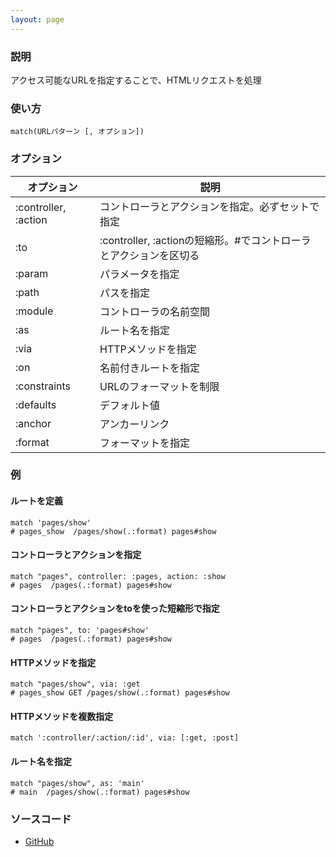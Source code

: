 ```yaml
---
layout: page
---
```

### 説明
アクセス可能なURLを指定することで、HTMLリクエストを処理

### 使い方
    match(URLパターン [, オプション])

### オプション

オプション                | 説明
---------------------|---------------------------------------------
:controller, :action | コントローラとアクションを指定。必ずセットで指定
:to                  | :controller, :actionの短縮形。\#でコントローラとアクションを区切る
:param               | パラメータを指定
:path                | パスを指定
:module              | コントローラの名前空間
:as                  | ルート名を指定
:via                 | HTTPメソッドを指定
:on                  | 名前付きルートを指定
:constraints         | URLのフォーマットを制限
:defaults            | デフォルト値
:anchor              | アンカーリンク
:format              | フォーマットを指定

### 例
#### ルートを定義
    match 'pages/show'
    # pages_show  /pages/show(.:format) pages#show

#### コントローラとアクションを指定
    match "pages", controller: :pages, action: :show
    # pages  /pages(.:format) pages#show

#### コントローラとアクションをtoを使った短縮形で指定
    match "pages", to: 'pages#show'
    # pages  /pages(.:format) pages#show

#### HTTPメソッドを指定
    match "pages/show", via: :get
    # pages_show GET /pages/show(.:format) pages#show

#### HTTPメソッドを複数指定
    match ':controller/:action/:id', via: [:get, :post]

#### ルート名を指定
    match "pages/show", as: 'main'
    # main  /pages/show(.:format) pages#show

### ソースコード
* [GitHub](https://github.com/rails/rails/blob/f33d52c95217212cbacc8d5e44b5a8e3cdc6f5b3/actionpack/lib/action_dispatch/routing/mapper.rb#L590)